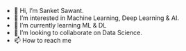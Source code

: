 - 👋 Hi, I’m Sanket Sawant.
- 👀 I’m interested in Machine Learning, Deep Learning & AI.
- 🌱 I’m currently learning ML & DL
- 💞️ I’m looking to collaborate on Data Science.
- 📫 How to reach me

<!---
sanketsawant978/sanketsawant978 is a ✨ special ✨ repository because its `README.md` (this file) appears on your GitHub profile.
You can click the Preview link to take a look at your changes.
--->
